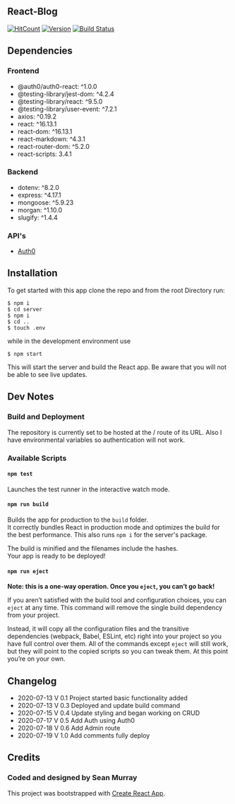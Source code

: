 ## React-Blog
[![HitCount](http://hits.dwyl.com/seanjmurray/react-blog.svg)](http://hits.dwyl.com/seanjmurray/react-blog)
[![Version](https://img.shields.io/badge/version-1.0.0-brightgreen.svg)](https://github.com/seanjmurray/react-blog)
[![Build Status](https://travis-ci.com/seanjmurray/portfolio.svg?branch=master)](https://travis-ci.com/seanjmurray/react-blog)


## Dependencies

### Frontend 
  - @auth0/auth0-react: ^1.0.0
  - @testing-library/jest-dom: ^4.2.4
  - @testing-library/react: ^9.5.0
  - @testing-library/user-event: ^7.2.1
  - axios: ^0.19.2
  - react: ^16.13.1
  - react-dom: ^16.13.1
  - react-markdown: ^4.3.1
  - react-router-dom: ^5.2.0
  - react-scripts: 3.4.1
### Backend
  - dotenv: ^8.2.0
  - express: ^4.17.1
  - mongoose: ^5.9.23
  - morgan: ^1.10.0
  - slugify: ^1.4.4

### API's
 - [Auth0](https://auth0.com/)
    
## Installation

To get started with this app clone the repo and from the root Directory run:

```
$ npm i
$ cd server
$ npm i
$ cd ..
$ touch .env
``` 

while in the development environment use

```
$ npm start
```

This will start the server and build the React app. Be aware that you will not be able to see live updates.

## Dev Notes

### Build and Deployment
The repository is currently set to be hosted at the / route of its URL.  Also I have environmental variables so authentication will not work.

### Available Scripts 
  
#### `npm test`

Launches the test runner in the interactive watch mode.<br />

#### `npm run build`

Builds the app for production to the `build` folder.<br />
It correctly bundles React in production mode and optimizes the build for the best performance. This also runs `npm i` for the server's package.

The build is minified and the filenames include the hashes.<br />
Your app is ready to be deployed!
#### `npm run eject`

**Note: this is a one-way operation. Once you `eject`, you can’t go back!**

If you aren’t satisfied with the build tool and configuration choices, you can `eject` at any time. This command will remove the single build dependency from your project.

Instead, it will copy all the configuration files and the transitive dependencies (webpack, Babel, ESLint, etc) right into your project so you have full control over them. All of the commands except `eject` will still work, but they will point to the copied scripts so you can tweak them. At this point you’re on your own.

## Changelog
 - 2020-07-13 V 0.1 Project started basic functionality added
 - 2020-07-13 V 0.3 Deployed and update build command
 - 2020-07-15 V 0.4 Update styling and began working on CRUD
 - 2020-07-17 V 0.5 Add Auth using Auth0
 - 2020-07-18 V 0.6 Add Admin route 
 - 2020-07-19 V 1.0 Add comments fully deploy 
 
## Credits

### Coded and designed by Sean Murray

This project was bootstrapped with [Create React App](https://github.com/facebook/create-react-app).
